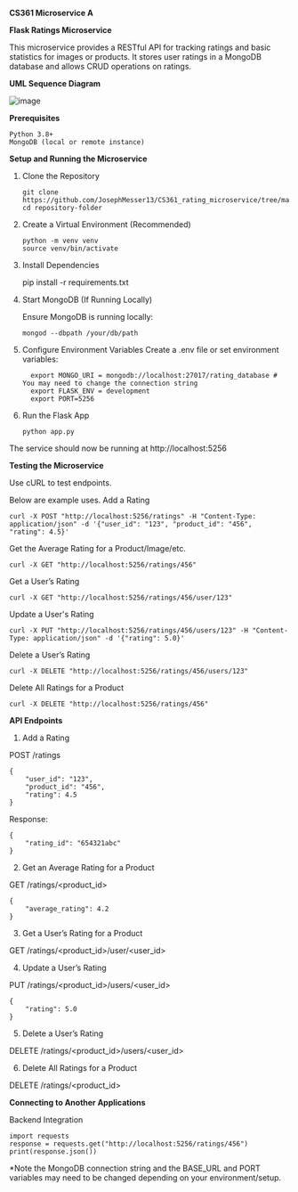 **CS361 Microservice A**

**Flask Ratings Microservice**

This microservice provides a RESTful API for tracking ratings and basic statistics for images or products.
It stores user ratings in a MongoDB database and allows CRUD operations on ratings.

**UML Sequence Diagram**

![image](https://github.com/user-attachments/assets/c1090d95-094c-45a7-963f-98446c57f027)


**Prerequisites**

    Python 3.8+
    MongoDB (local or remote instance)

**Setup and Running the Microservice**

1.  Clone the Repository

        git clone https://github.com/JosephMesser13/CS361_rating_microservice/tree/main
        cd repository-folder

2.  Create a Virtual Environment (Recommended)

        python -m venv venv
        source venv/bin/activate

3.  Install Dependencies

    pip install -r requirements.txt

4.  Start MongoDB (If Running Locally)

    Ensure MongoDB is running locally:

        mongod --dbpath /your/db/path

5.  Configure Environment Variables
    Create a .env file or set environment variables:

          export MONGO_URI = mongodb://localhost:27017/rating_database # You may need to change the connection string
          export FLASK_ENV = development
          export PORT=5256

6.  Run the Flask App

        python app.py

The service should now be running at http://localhost:5256

**Testing the Microservice**

Use cURL to test endpoints.

Below are example uses.
Add a Rating

    curl -X POST "http://localhost:5256/ratings" -H "Content-Type: application/json" -d '{"user_id": "123", "product_id": "456", "rating": 4.5}'

Get the Average Rating for a Product/Image/etc.

    curl -X GET "http://localhost:5256/ratings/456"

Get a User’s Rating

    curl -X GET "http://localhost:5256/ratings/456/user/123"

Update a User's Rating

    curl -X PUT "http://localhost:5256/ratings/456/users/123" -H "Content-Type: application/json" -d '{"rating": 5.0}'

Delete a User’s Rating

    curl -X DELETE "http://localhost:5256/ratings/456/users/123"

Delete All Ratings for a Product

    curl -X DELETE "http://localhost:5256/ratings/456"

**API Endpoints**

1. Add a Rating

POST /ratings

    {
        "user_id": "123",
        "product_id": "456",
        "rating": 4.5
    }

Response:

    {
        "rating_id": "654321abc"
    }

2. Get an Average Rating for a Product

GET /ratings/<product_id>

    {
        "average_rating": 4.2
    }

3. Get a User’s Rating for a Product

GET /ratings/<product_id>/user/<user_id>

4. Update a User’s Rating

PUT /ratings/<product_id>/users/<user_id>

    {
        "rating": 5.0
    }

5. Delete a User’s Rating

DELETE /ratings/<product_id>/users/<user_id>

6. Delete All Ratings for a Product

DELETE /ratings/<product_id>

**Connecting to Another Applications**

Backend Integration

    import requests
    response = requests.get("http://localhost:5256/ratings/456")
    print(response.json())

\*Note the MongoDB connection string and the BASE_URL and PORT variables may need to be changed depending on your environment/setup.
